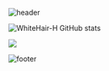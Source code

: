 ![header](https://capsule-render.vercel.app/api?type=waving&color=2E97D7&fontColor=FFFFFF&height=300&section=header&text=Jinwoo%20Ha&fontSize=90)



![WhiteHair-H GitHub stats](https://github-readme-stats.vercel.app/api?username=anuraghazra&theme=kacho_ga&show_icons=true)


<a href="https://velog.io/@colorful-stars" target="_blank"><img src="https://img.shields.io/badge/Velog-20c997?style=flat-square&logo=Vimeo&logoColor=white"/></a>
	



![footer](https://capsule-render.vercel.app/api?section=footer&color=7AB53F)
